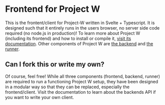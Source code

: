 # Frontend for Project W
This is the frontent/client for Project-W written in Svelte + Typescript. It is designed such that it entirely runs in the users browser, no server side code required (no node.js in production)! To learn more about Project W (including its frontend) and how to install or compile it, [visit its documentation](https://project-w.readthedocs.io). Other components of Project W are [the backend](https://github.com/JulianFP/project-W) and [the runner](https://github.com/JulianFP/project-W-runner).

## Can I fork this or write my own?
Of course, feel free! While all three components (frontend, backend, runner) are required to run a functioning Project W setup, they have been designed in a modular way so that they can be replaced, especially the frontend/client. Visit the documentation to learn about the backends API if you want to write your own client.
